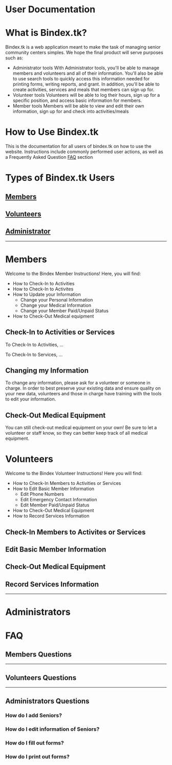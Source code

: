 # User Documentation

# What is Bindex.tk?

Bindex.tk is a web application meant to make the task of managing senior community centers simples. We hope the final product will serve purposes such as:
* Administrator tools
   With Administrator tools, you'll be able to manage members and volunteers and all of their information.
   You'll also be able to use search tools to quickly access this information needed for printing forms, writing reports, and grant.
   In addition, you'll be able to create activities, services and meals that members can sign up for.
* Volunteer tools
   Volunteers will be able to log their hours, sign up for a specific position, and access basic information for members.
* Member tools
   Members will be able to view and edit their own information, sign up for and check into activities/meals

# How to Use Bindex.tk

This is the documentation for all users of bindex.tk on how to use the website. Instructions include commonly performed user actions, as well as a Frequently Asked Question [FAQ](#faq) section

# Types of Bindex.tk Users

## [Members](#members)
## [Volunteers](#volunteers)
## [Administrator](#administrators)
---
# Members

Welcome to the Bindex Member Instructions! Here, you will find:
- How to Check-In to Activities
- How to Check-In to Activites
- How to Update your Information
    - Change your Personal Information
    - Change your Medical Information
    - Change your Member Paid/Unpaid Status
- How to Check-Out Medical equipment

## Check-In to Activities or Services

To Check-In to Activities, ...

To Check-In to Services, ...

## Changing my Information

To change any information, please ask for a volunteer or someone in charge. In order to best preserve your existing data and ensure quality on your new data, volunteers and those in charge have training with the tools to edit your information. 

## Check-Out Medical Equipment

You can still check-out medical equipment on your own! Be sure to let a volunteer or staff know, so they can better keep track of all medical equipment.

# Volunteers

Welcome to the Bindex Volunteer Instructions! Here you will find:

- How to Check-In Members to Activities or Services
- How to Edit Basic Member Information
    - Edit Phone Numbers
    - Edit Emergency Contact Information 
    - Edit Member Paid/Unpaid Status
- How to Check-Out Medical Equipment
- How to Record Services Information

## Check-In Members to Activites or Services

## Edit Basic Member Information

## Check-Out Medical Equipment

## Record Services Information

---
# Administrators




# FAQ
## Members Questions

---
## Volunteers Questions

---
## Administrators Questions

### How do I add Seniors?

### How do I edit information of Seniors?

### How do I fill out forms?

### How do I print out forms?

